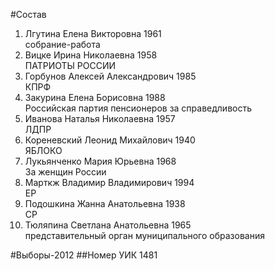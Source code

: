 #Состав
1. Лгутина Елена Викторовна 1961   
    собрание-работа
2. Вицке Ирина Николаевна 1958   
    ПАТРИОТЫ РОССИИ
3. Горбунов Алексей Александрович 1985   
    КПРФ
4. Закурина Елена Борисовна 1988   
    Российская партия пенсионеров за справедливость
5. Иванова Наталья Николаевна 1957   
    ЛДПР
6. Кореневский Леонид Михайлович 1940   
    ЯБЛОКО
7. Лукьянченко Мария Юрьевна 1968   
    За женщин России
8. Марткж Владимир Владимирович 1994   
    ЕР
9. Подошкина Жанна Анатольевна 1938   
    СР
10. Тюляпина Светлана Анатольевна 1965   
    представительный орган муниципального образования

#Выборы-2012
##Номер УИК
1481